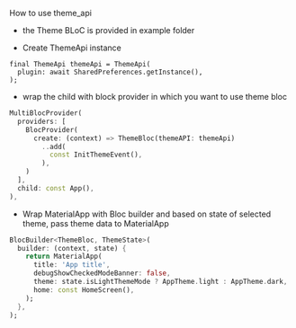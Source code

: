 How to use theme_api

- the Theme BLoC is provided in example folder

- Create ThemeApi instance
```
final ThemeApi themeApi = ThemeApi(
  plugin: await SharedPreferences.getInstance(),
);
```

- wrap the child with block provider in which you want to use theme bloc
```dart
MultiBlocProvider(
  providers: [
    BlocProvider(
      create: (context) => ThemeBloc(themeAPI: themeApi)
        ..add(
          const InitThemeEvent(),
        ),
    )
  ],
  child: const App(),
),
```

- Wrap MaterialApp with Bloc builder and based on state of selected theme, pass theme data to MaterialApp
```dart
BlocBuilder<ThemeBloc, ThemeState>(
  builder: (context, state) {
    return MaterialApp(
      title: 'App title',
      debugShowCheckedModeBanner: false,
      theme: state.isLightThemeMode ? AppTheme.light : AppTheme.dark,
      home: const HomeScreen(),
    );
  },
);
```